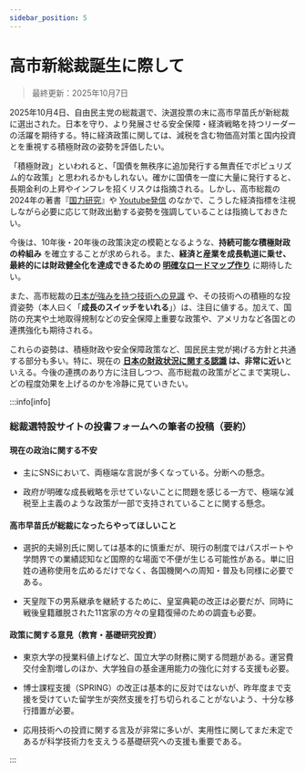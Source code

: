 ```yaml
---
sidebar_position: 5
---
```


# 高市新総裁誕生に際して

> 最終更新：2025年10月7日

2025年10月4日、自由民主党の総裁選で、決選投票の末に高市早苗氏が新総裁に選出された。日本を守り、より発展させる安全保障・経済戦略を持つリーダーの活躍を期待する。特に経済政策に関しては、減税を含む物価高対策と国内投資とを重視する積極財政の姿勢を評価したい。

「積極財政」といわれると、「国債を無秩序に追加発行する無責任でポピュリズム的な政策」と思われるかもしれない。確かに国債を一度に大量に発行すると、長期金利の上昇やインフレを招くリスクは指摘される。しかし、高市総裁の2024年の著書『[国力研究](https://www.amazon.co.jp/s?k=%E5%9B%BD%E5%8A%9B%E7%A0%94%E7%A9%B6+%E6%97%A5%E6%9C%AC%E5%88%97%E5%B3%B6%E3%82%92+%E5%BC%B7%E3%81%8F%E8%B1%8A%E3%81%8B%E3%81%AB&adgrpid=164746847885&hvadid=710331999972&hvdev=c&hvexpln=0&hvlocphy=1009180&hvnetw=g&hvocijid=5068663554228569473--&hvqmt=e&hvrand=5068663554228569473&hvtargid=kwd-2346561030894&hydadcr=4078_13378631&jp-ad-ap=0&mcid=a45f79c596253d06b8fefa1f702e8186&tag=googhydr-22&ref=pd_sl_7cc5c31jgl_e)』や [Youtube発信](https://www.youtube.com/watch?v=MMA4nCk4enk&t=878s) のなかで、こうした経済指標を注視しながら必要に応じて財政出動する姿勢を強調していることは指摘しておきたい。

今後は、10年後・20年後の政策決定の模範となるような、**持続可能な積極財政の枠組み** を確立することが求められる。また、**経済と産業を成長軌道に乗せ、最終的には財政健全化を達成できるための [明確なロードマップ作り](https://new-kokumin.jp/wp-content/uploads/2021/12/522fd06037c8eb1d015e75df50b11f47.pdf)** に期待したい。

また、高市総裁の[日本が強みを持つ技術への見識](https://www.youtube.com/watch?v=zj9LnFJyh0o) や、その技術への積極的な投資姿勢（本人曰く「**成長のスイッチをいれる**」）は、注目に値する。加えて、国防の充実や土地取得規制などの安全保障上重要な政策や、アメリカなど各国との連携強化も期待される。

これらの姿勢は、積極財政や安全保障政策など、国民民主党が掲げる方針と共通する部分も多い。特に、現在の **[日本の財政状況に関する認識](https://www.youtube.com/watch?v=SWYC8EN_xdY) は、非常に近い**といえる。今後の連携のあり方に注目しつつ、高市総裁の政策がどこまで実現し、どの程度効果を上げるのかを冷静に見ていきたい。

:::info[info]

### 総裁選特設サイトの投書フォームへの筆者の投稿（要約）

#### 現在の政治に関する不安

- 主にSNSにおいて、両極端な言説が多くなっている。分断への懸念。

- 政府が明確な成長戦略を示せていないことに問題を感じる一方で、極端な減税至上主義のような政策が一部で支持されていることに関する懸念。

#### 高市早苗氏が総裁になったらやってほしいこと

- 選択的夫婦別氏に関しては基本的に慎重だが、現行の制度ではパスポートや学問界での業績認知など国際的な場面で不便が生じる可能性がある。単に旧姓の通称使用を広めるだけでなく、各国機関への周知・普及も同様に必要である。

- 天皇陛下の男系継承を継続するために、皇室典範の改正は必要だが、同時に戦後皇籍離脱された11宮家の方々の皇籍復帰のための調査も必要。

#### 政策に関する意見（教育・基礎研究投資）

- 東京大学の授業料値上げなど、国立大学の財務に関する問題がある。運営費交付金割増しのほか、大学独自の基金運用能力の強化に対する支援も必要。

- 博士課程支援（SPRING）の改正は基本的に反対ではないが、昨年度まで支援を受けていた留学生が突然支援を打ち切られることがないよう、十分な移行措置が必要。

- 応用技術への投資に関する言及が非常に多いが、実用性に関してまだ未定であるが科学技術力を支えうる基礎研究への支援も重要である。

:::